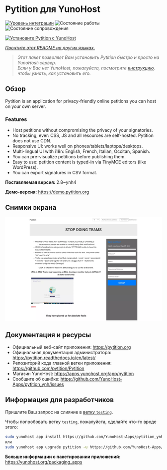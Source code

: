 <!--
Важно: этот README был автоматически сгенерирован <https://github.com/YunoHost/apps/tree/master/tools/readme_generator>
Он НЕ ДОЛЖЕН редактироваться вручную.
-->

# Pytition для YunoHost

[![Уровень интеграции](https://apps.yunohost.org/badge/integration/pytition)](https://ci-apps.yunohost.org/ci/apps/pytition/)
![Состояние работы](https://apps.yunohost.org/badge/state/pytition)
![Состояние сопровождения](https://apps.yunohost.org/badge/maintained/pytition)

[![Установите Pytition с YunoHost](https://install-app.yunohost.org/install-with-yunohost.svg)](https://install-app.yunohost.org/?app=pytition)

*[Прочтите этот README на других языках.](./ALL_README.md)*

> *Этот пакет позволяет Вам установить Pytition быстро и просто на YunoHost-сервер.*  
> *Если у Вас нет YunoHost, пожалуйста, посмотрите [инструкцию](https://yunohost.org/install), чтобы узнать, как установить его.*

## Обзор

Pytition is an application for privacy-friendly online petitions you can host on your own server.

### Features

- Host petitions without compromising the privacy of your signatories.
- No tracking, ever: CSS, JS and all resources are self-hosted. Pytition does not use CDN.
- Responsive UI: works well on phones/tablets/laptops/desktops.
- Multi-lingual UI with i18n: English, French, Italian, Occitan, Spanish.
- You can pre-visualize petitions before publishing them.
- Easy to use: petition content is typed-in via TinyMCE editors (like WordPress).
- You can export signatures in CSV format.


**Поставляемая версия:** 2.8~ynh4

**Демо-версия:** <https://demo.pytition.org>

## Снимки экрана

![Снимок экрана Pytition](./doc/screenshots/stop_doing_teams.webp)

## Документация и ресурсы

- Официальный веб-сайт приложения: <https://pytition.org>
- Официальная документация администратора: <https://pytition.readthedocs.io/en/latest/>
- Репозиторий кода главной ветки приложения: <https://github.com/pytition/Pytition>
- Магазин YunoHost: <https://apps.yunohost.org/app/pytition>
- Сообщите об ошибке: <https://github.com/YunoHost-Apps/pytition_ynh/issues>

## Информация для разработчиков

Пришлите Ваш запрос на слияние в [ветку `testing`](https://github.com/YunoHost-Apps/pytition_ynh/tree/testing).

Чтобы попробовать ветку `testing`, пожалуйста, сделайте что-то вроде этого:

```bash
sudo yunohost app install https://github.com/YunoHost-Apps/pytition_ynh/tree/testing --debug
или
sudo yunohost app upgrade pytition -u https://github.com/YunoHost-Apps/pytition_ynh/tree/testing --debug
```

**Больше информации о пакетировании приложений:** <https://yunohost.org/packaging_apps>
